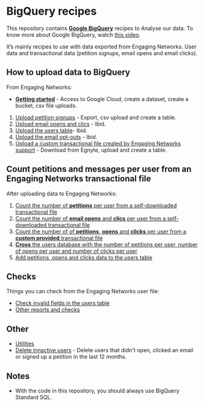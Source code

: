 # BigQuery recipes

This repository contains **[Google BigQuery](https://bigquery.cloud.google.com/)** recipes to Analyse our data. To know more about Google BigQuery, watch [this video](https://www.youtube.com/watch?v=eyBK9nj-7AA).

It’s mainly recipes to use with data exported from Engaging Networks. User data and transactional data (petition signups, email opens and email clicks).

## How to **upload data** to BigQuery

From Engaging Networks:

* **[Getting started](prepare-to-bigquery.md)** - Access to Google Cloud, create a dataset, create a bucket, csv file uploads.

1. [Upload petition signups](upload-petitions-transactional.md) - Export, csv upload and create a table.
2. [Upload email opens and clics](upload-mails-transactional.md) - Ibid.
3. [Upload the users table](upload-users-table.md)- Ibid.
4. [Upload the email opt-outs](upload-optouts.md) - Ibid.
5. [Upload a custom transactional file created by Engaging Networks support](upload-custom-transactional.md) - Download from Egnyte, upload and create a table.

## Count **petitions and messages per user** from an Engaging Networks transactional file

After uploading data to Engaging Networks:

1. [Count the number of **petitions** per user from a self-downloaded transactional file](count-petitions-per-user-from-transactional.sql)
2. [Count the number of **email opens** and **clics** per user from a self-downloaded transactional file](count-messages-per-user-from-transactional.sql)
3. [Count the number of of **petitions**, **opens** and **clicks** per user from a **custom provided** transactional file](process-custom-transactional.sql)
4. [**Cross** the users database with the number of petitions per user, number of opens per user and number of clicks per user](cross-signups-opens-clics-with-users.sql)
5. [Add petitions, opens and clicks data to the users table](enhance-users-table.md)

## Checks

Things you can check from the Engaging Networks user file:

* [Check invalid fields in the users table](check-invalid-from-users.sql)
* [Other reports and checks](other-reports.sql)

## Other

* [Utilities](utilities.sql)
* [Delete innactive users](delete-inactive.sql) - Delete users that didn't open, clicked an email or signed up a petition in the last 12 months.

## Notes

* With the code in this repository, you should always use BigQuery Standard SQL.
